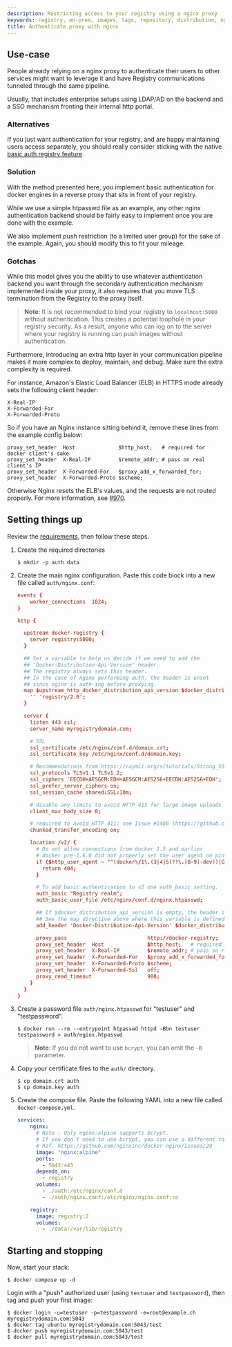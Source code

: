 ```yaml
---
description: Restricting access to your registry using a nginx proxy
keywords: registry, on-prem, images, tags, repository, distribution, nginx, proxy, authentication, TLS, recipe, advanced
title: Authenticate proxy with nginx
---
```


## Use-case

People already relying on a nginx proxy to authenticate their users to other
services might want to leverage it and have Registry communications tunneled
through the same pipeline.

Usually, that includes enterprise setups using LDAP/AD on the backend and a SSO
mechanism fronting their internal http portal.

### Alternatives

If you just want authentication for your registry, and are happy maintaining
users access separately, you should really consider sticking with the native
[basic auth registry feature](../about/deploying.md#native-basic-auth).

### Solution

With the method presented here, you implement basic authentication for docker
engines in a reverse proxy that sits in front of your registry.

While we use a simple htpasswd file as an example, any other nginx
authentication backend should be fairly easy to implement once you are done with
the example.

We also implement push restriction (to a limited user group) for the sake of the
example. Again, you should modify this to fit your mileage.

### Gotchas

While this model gives you the ability to use whatever authentication backend
you want through the secondary authentication mechanism implemented inside your
proxy, it also requires that you move TLS termination from the Registry to the
proxy itself.

> **Note**: It is not recommended to bind your registry to `localhost:5000` without
> authentication. This creates a potential loophole in your registry security.
> As a result, anyone who can log on to the server where your registry is running
> can push images without authentication.

Furthermore, introducing an extra http layer in your communication pipeline
makes it more complex to deploy, maintain, and debug. Make sure the extra
complexity is required.

For instance, Amazon's Elastic Load Balancer (ELB) in HTTPS mode already sets
the following client header:

```none
X-Real-IP
X-Forwarded-For
X-Forwarded-Proto
```

So if you have an Nginx instance sitting behind it, remove these lines from the
example config below:

```none
proxy_set_header  Host              $http_host;   # required for docker client's sake
proxy_set_header  X-Real-IP         $remote_addr; # pass on real client's IP
proxy_set_header  X-Forwarded-For   $proxy_add_x_forwarded_for;
proxy_set_header  X-Forwarded-Proto $scheme;
```

Otherwise Nginx resets the ELB's values, and the requests are not routed
properly. For more information, see
[#970](https://github.com/distribution/distribution/issues/970).

## Setting things up

Review the [requirements](../#requirements), then follow these steps.

1. Create the required directories

   ```console
   $ mkdir -p auth data
   ```

2. Create the main nginx configuration. Paste this code block into a new file called `auth/nginx.conf`:

   ```conf
   events {
       worker_connections  1024;
   }

   http {

     upstream docker-registry {
       server registry:5000;
     }

     ## Set a variable to help us decide if we need to add the
     ## 'Docker-Distribution-Api-Version' header.
     ## The registry always sets this header.
     ## In the case of nginx performing auth, the header is unset
     ## since nginx is auth-ing before proxying.
     map $upstream_http_docker_distribution_api_version $docker_distribution_api_version {
       '' 'registry/2.0';
     }

     server {
       listen 443 ssl;
       server_name myregistrydomain.com;

       # SSL
       ssl_certificate /etc/nginx/conf.d/domain.crt;
       ssl_certificate_key /etc/nginx/conf.d/domain.key;

       # Recommendations from https://raymii.org/s/tutorials/Strong_SSL_Security_On_nginx.html
       ssl_protocols TLSv1.1 TLSv1.2;
       ssl_ciphers 'EECDH+AESGCM:EDH+AESGCM:AES256+EECDH:AES256+EDH';
       ssl_prefer_server_ciphers on;
       ssl_session_cache shared:SSL:10m;

       # disable any limits to avoid HTTP 413 for large image uploads
       client_max_body_size 0;

       # required to avoid HTTP 411: see Issue #1486 (https://github.com/moby/moby/issues/1486)
       chunked_transfer_encoding on;

       location /v2/ {
         # Do not allow connections from docker 1.5 and earlier
         # docker pre-1.6.0 did not properly set the user agent on ping, catch "Go *" user agents
         if ($http_user_agent ~ "^(docker\/1\.(3|4|5(?!\.[0-9]-dev))|Go ).*$" ) {
           return 404;
         }

         # To add basic authentication to v2 use auth_basic setting.
         auth_basic "Registry realm";
         auth_basic_user_file /etc/nginx/conf.d/nginx.htpasswd;

         ## If $docker_distribution_api_version is empty, the header is not added.
         ## See the map directive above where this variable is defined.
         add_header 'Docker-Distribution-Api-Version' $docker_distribution_api_version always;

         proxy_pass                          http://docker-registry;
         proxy_set_header  Host              $http_host;   # required for docker client's sake
         proxy_set_header  X-Real-IP         $remote_addr; # pass on real client's IP
         proxy_set_header  X-Forwarded-For   $proxy_add_x_forwarded_for;
         proxy_set_header  X-Forwarded-Proto $scheme;
         proxy_set_header  X-Forwarded-Ssl   off;
         proxy_read_timeout                  900;
       }
     }
   }
   ```

3. Create a password file `auth/nginx.htpasswd` for "testuser" and "testpassword".

   ```console
   $ docker run --rm --entrypoint htpasswd httpd -Bbn testuser testpassword > auth/nginx.htpasswd
   ```

   > **Note**: If you do not want to use `bcrypt`, you can omit the `-B` parameter.

4. Copy your certificate files to the `auth/` directory.

   ```console
   $ cp domain.crt auth
   $ cp domain.key auth
   ```

5. Create the compose file. Paste the following YAML into a new file called `docker-compose.yml`.

   ```yaml
   services:
       nginx:
         # Note : Only nginx:alpine supports bcrypt.
         # If you don't need to use bcrypt, you can use a different tag.
         # Ref. https://github.com/nginxinc/docker-nginx/issues/29
         image: "nginx:alpine"
         ports:
           - 5043:443
         depends_on:
           - registry
         volumes:
           - ./auth:/etc/nginx/conf.d
           - ./auth/nginx.conf:/etc/nginx/nginx.conf:ro

       registry:
         image: registry:2
         volumes:
           - ./data:/var/lib/registry
   ```

## Starting and stopping

Now, start your stack:

```consonle
$ docker compose up -d
```

Login with a "push" authorized user (using `testuser` and `testpassword`), then
tag and push your first image:

```console
$ docker login -u=testuser -p=testpassword -e=root@example.ch myregistrydomain.com:5043
$ docker tag ubuntu myregistrydomain.com:5043/test
$ docker push myregistrydomain.com:5043/test
$ docker pull myregistrydomain.com:5043/test
```
